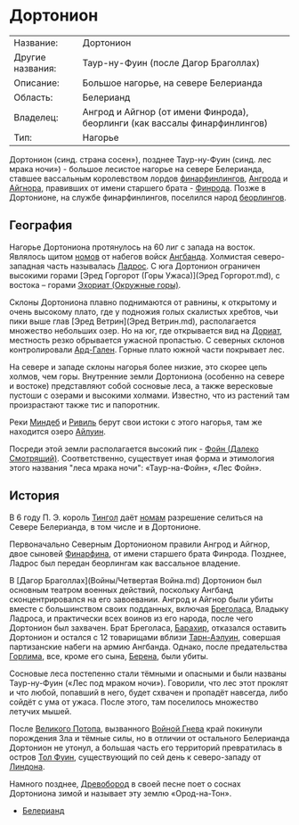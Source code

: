 # Дортонион

|                   |                                       |
|-------------------|---------------------------------------|
|Название:          |Дортонион                              |
|Другие названия:   |Таур-ну-Фуин (после Дагор Браголлах)   |
|Описание:          |Большое нагорье, на севере Белерианда  |
|Область:           |Белерианд                              |
|Владелец:          |Ангрод и Айгнор (от имени Финрода), беорлинги (как вассалы финарфинлингов) |
|Тип:               |Нагорье                                |

Дортонион (синд. страна сосен»), позднее Таур-ну-Фуин (синд. лес мрака ночи») -
большое лесистое нагорье на севере Белерианда, ставшее вассальным королевством
лордов [финарфинлингов](Народы/финарфинлинги.md), [Ангрода](Личности/Ангрод.md)
и [Айгнора](Личности/Айгнор.md), правивших от имени старшего брата -
[Финрода](Личности/Финрод.md). Позже в Дортонионе, на службе финарфинлингов,
поселился народ [беорлингов](Народы/беорлинги.md).

## География

Нагорье Дортониона протянулось на 60 лиг с запада на восток. Являлось щитом
[номов](Народы/номы.md) от набегов войск [Ангбанда](Ангбанд.md). Холмистая
северо-западная часть называлась [Ладрос](Ладрос.md). С юга Дортонион ограничен
высокими горами [Эред Горгорот (Горы Ужаса)](Эред Горгорот.md), с востока –
горами [Эхориат (Окружные горы)](Эхориат.md).

Склоны Дортониона плавно  поднимаются от равнины, к открытому и очень высокому
плато, где у подножия голых скалистых хребтов, чьи пики выше глав
[Эред Ветрин](Эред Ветрин.md), располагается множество небольших озер. Но на
юг, где открывается вид на [Дориат](Дориат.md), местность резко обрывается
ужасной пропастью. С северных склонов контролировали [Ард-Гален](Ард-Гален.md).
Горные плато южной части покрывает лес.

На севере и западе склоны нагорья более низкие, это скорее цепь холмов, чем
горы. Внутренние земли Дортониона (особенно на севере и востоке) представляют
собой сосновые леса, а также вересковые пустоши с озерами и высокими холмами.
Известно, что из растений там произрастают также тис и папоротник.

Реки [Миндеб](Миндеб.md) и [Ривиль](Ривиль.md) берут свои истоки с этого
нагорья, там же находится озеро [Айлуин](Айлуин.md).

Посреди этой земли располагается высокий пик -
[Фойн (Далеко Смотрящий)](Фойн.md). Соответственно, существует иная форма и
этимология этого названия "леса мрака ночи": «Таур-на-Фойн», «Лес Фойн».

## История

В 6 году П. Э. король [Тингол](Личности/Тингол.md) даёт [номам](Народы/номы.md)
разрешение селиться на Севере Белерианда, в том числе и в Дортонионе.

Первоначально Северным Дортонионом правили Ангрод и Айгнор, двое сыновей
[Финарфина](Личности/Финарфин.md), от имени старшего брата Финрода. Позднее,
Ладрос был передан беорлингам как вассальное владение.

В [Дагор Браголлах](Войны/Четвертая Война.md) Дортонион был основным театром
военных действий, поскольку Ангбанд сконцентрировался на его завоевании. Ангрод
и Айгнор были убиты вместе с большинством своих подданных, включая
[Бреголаса](Личности/Бреголас.md), Владыку Ладроса, и практически всех воинов
из его народа, после чего Дортонион был захвачен. Брат Бреголаса,
[Барахир](Личности/Барахир.md), отказался оставить Дортонион и остался с 12
товарищами вблизи [Тарн-Аэлуин](Айлуин.md), совершая партизанские набеги на
армию Ангбанда. Однако, после предательства [Горлима](Личности/Горлим.md),
все, кроме его сына, [Берена](Личности/Берен.md), были убиты.

Сосновые леса постепенно стали тёмными и опасными и были названы Таур-ну-Фуин
(«Лес под мраком ночи»). Говорили, что лес этот проклят и что любой, попавший в
него, будет схвачен и пропадёт навсегда, либо сойдёт с ума от ужаса. После
этого, там поселилось множество летучих мышей.

После [Великого Потопа](), вызванного [Войной Гнева]() край покинули порождения
Зла и тёмные силы, но в отличии от остального Белерианда Дортонион не утонул, а
большая часть его территорий превратилась в остров [Тол Фуин](), существующий по
сей день к северо-западу от [Линдона]().

Намного позднее, [Древобород]() в своей песне поет о соснах Дортониона зимой и
называет эту землю «Ород-на-Тон».


*   [Белерианд](index.md)
